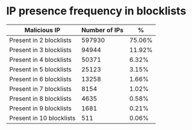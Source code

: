 # IP presence frequency in blocklists
| Malicious IP | Number of IPs | % |
|----|----|----|
| Present in 2 blocklists | 597930 | 75.06% |
| Present in 3 blocklists | 94944 | 11.92% |
| Present in 4 blocklists | 50371 | 6.32% |
| Present in 5 blocklists | 25123 | 3.15% |
| Present in 6 blocklists | 13258 | 1.66% |
| Present in 7 blocklists | 8154 | 1.02% |
| Present in 8 blocklists | 4635 | 0.58% |
| Present in 9 blocklists | 1681 | 0.21% |
| Present in 10 blocklists | 511 | 0.06% |
